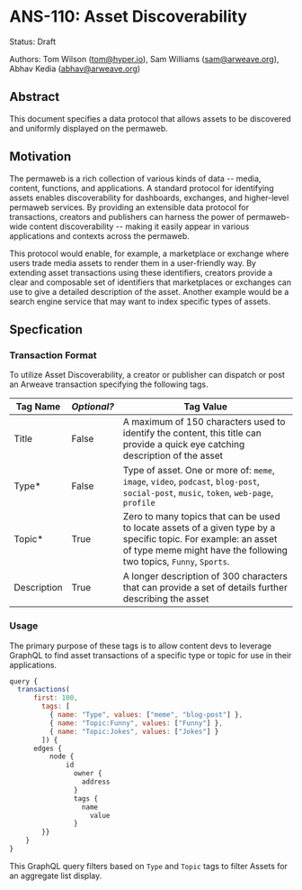 # ANS-110: Asset Discoverability

Status: Draft

Authors: Tom Wilson (tom@hyper.io), Sam Williams (sam@arweave.org), Abhav Kedia (abhav@arweave.org)

## Abstract

This document specifies a data protocol that allows assets to be discovered and uniformly displayed on the permaweb.

## Motivation

The permaweb is a rich collection of various kinds of data -- media, content, functions, and applications. A standard protocol for identifying assets enables discoverability for dashboards, exchanges, and higher-level permaweb services. By providing an extensible data protocol for transactions, creators and publishers can harness the power of permaweb-wide content discoverability -- making it easily appear in various applications and contexts across the permaweb.

This protocol would enable, for example, a marketplace or exchange where users trade media assets to render them in a user-friendly way. By extending asset transactions using these identifiers, creators provide a clear and composable set of identifiers that marketplaces or exchanges can use to give a detailed description of the asset. Another example would be a search engine service that may want to index specific types of assets.

## Specfication

### Transaction Format

To utilize Asset Discoverability, a creator or publisher can dispatch or post an Arweave transaction specifying the following tags.

| Tag Name | _Optional?_ | Tag Value |
|---|---|---|
|Title|False|A maximum of 150 characters used to identify the content, this title can provide a quick eye catching description of the asset|
|Type*|False|Type of asset. One or more of: `meme`, `image`, `video`, `podcast`, `blog-post`, `social-post`, `music`, `token`, `web-page`, `profile`|
|Topic*|True|Zero to many topics that can be used to locate assets of a given type by a specific topic. For example: an asset of type meme might have the following two topics, `Funny`, `Sports`.|
|Description|True|A longer description of 300 characters that can provide a set of details further describing the asset|

### Usage

The primary purpose of these tags is to allow content devs to leverage GraphQL to find asset transactions of a specific type or topic for use in their applications.

```javascript
query {
  transactions(
      first: 100, 
        tags: [
          { name: "Type", values: ["meme", "blog-post"] }, 
          { name: "Topic:Funny", values: ["Funny"] },
          { name: "Topic:Jokes", values: ["Jokes"] }
        ]) {
      edges {
          node {
              id
                owner {
                  address
                }
                tags {
                  name
                    value
                }
        }}
    }
}
```

This GraphQL query filters based on `Type` and `Topic` tags to filter Assets for an aggregate list display.
